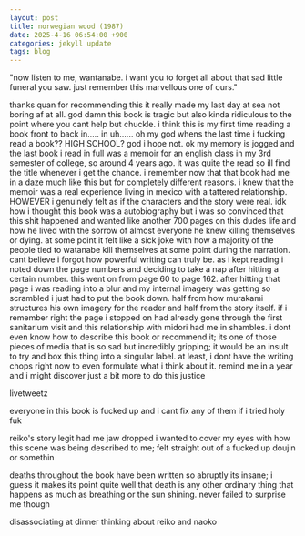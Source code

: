 ```yaml
---
layout: post
title: norwegian wood (1987)
date: 2025-4-16 06:54:00 +900
categories: jekyll update
tags: blog
---
```

"now listen to me, wantanabe. i want you to forget all about that sad little funeral you saw. just remember this marvellous one of ours."

thanks quan for recommending this it really made my last day at sea not boring af at all. god damn this book is tragic but also kinda ridiculous to the point where you cant help but chuckle. i think this is my first time reading a book front to back in..... in uh...... oh my god whens the last time i fucking read a book?? HIGH SCHOOL? god i hope not. ok my memory is jogged and the last book i read in full was a memoir for an english class in my 3rd semester of college, so around 4 years ago. it was quite the read so ill find the title whenever i get the chance. i remember now that that book had me in a daze much like this but for completely different reasons. i knew that the memoir was a real experience living in mexico with a tattered relationship. HOWEVER i genuinely felt as if the characters and the story were real. idk how i thought this book was a autobiography but i was so convinced that this shit happened and wanted like another 700 pages on this dudes life and how he lived with the sorrow of almost everyone he knew killing themselves or dying. at some point it felt like a sick joke with how a majority of the people tied to watanabe kill themselves at some point during the narration. cant believe i forgot how powerful writing can truly be. as i kept reading i noted down the page numbers and deciding to take a nap after hitting a certain number. this went on from page 60 to page 162. after hitting that page i was reading into a blur and my internal imagery was getting so scrambled i just had to put the book down. half from how murakami structures his own imagery for the reader and half from the story itself. if i remember right the page i stopped on had already gone through the first sanitarium visit and this relationship with midori had me in shambles. i dont even know how to describe this book or recommend it; its one of those pieces of media that is so sad but incredibly gripping; it would be an insult to try and box this thing into a singular label. at least, i dont have the writing chops right now to even formulate what i think about it. remind me in a year and i might discover just a bit more to do this justice

livetweetz

everyone in this book is fucked up and i cant fix any of them if i tried holy fuk

reiko's story legit had me jaw dropped i wanted to cover my eyes with how this scene was being described to me; felt straight out of a fucked up doujin or somethin

deaths throughout the book have been written so abruptly its insane; i guess it makes its point quite well that death is any other ordinary thing that happens as much as breathing or the sun shining. never failed to surprise me though

disassociating at dinner thinking about reiko and naoko